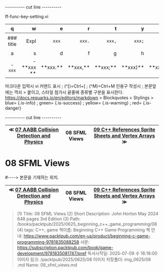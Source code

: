
---------- cut line ----------

ff-func-key-setting.vi

| q     | w     | e     | r     | t     | y     | u     | i     | o     | p     |
:------:|------:|------:|------:|------:|------:|------:|------:|------:|------:|
|### title | ``` ``` Expl| `xxx `|`xxx.`|`xxx,`|`xxx;`|`xxx)`|`xxx:`|`xxx}`| 없 음 |
| a     | s     | d     | f     | g     | h     | j     | k     | l     |
|- `xxx`|- \*\*xxx \*\*| \*\*xxx.\*\*| \*\*xxx,\*\*| \*\*xxx;\*\*| \*\*xxx)\*\*| \*\*xxx:\*\*| \*\*xxx}\*\*|

마크다운 입력시 vi 커맨드 표시 ; (^[)=Ctrl+[ ; (^M)=Ctrl+M
인용구 작성시 ; 본문앞에는 꺽쇠 > 붙이고, 스타일 첨가시 끝줄에 종류별 구분을 표시한다.
https://docs.requarks.io/en/editors/markdown > Blockquotes > Stylings >
blue= {.is-info} ; green= {.is-success} ; yellow= {.is-warning} ; red= {.is-danger}

---------- cut line ----------

| ≪ [ 07 AABB Collision Detection and Physics ](/books/packtpub/2025/0625_beginning_c++_game_programming/07) | 08 SFML Views | [ 09 C++ References Sprite Sheets and Vertex Arrays ](/books/packtpub/2025/0625_beginning_c++_game_programming/09) ≫ |
|:----:|:----:|:----:|

# 08 SFML Views
#----> 본문을 기재하는 위치.



| ≪ [ 07 AABB Collision Detection and Physics ](/books/packtpub/2025/0625_beginning_c++_game_programming/07) | 08 SFML Views | [ 09 C++ References Sprite Sheets and Vertex Arrays ](/books/packtpub/2025/0625_beginning_c++_game_programming/09) ≫ |
|:----:|:----:|:----:|

> (1) Title: 08 SFML Views
> (2) Short Description: John Horton May 2024 648 pages 3rd Edition
> (3) Path: /books/packtpub/2025/0625_beginning_c++_game_programming/08
> (4) tags: C++, game
> 책이름: Beginning C++ Game Programming
> 책 안내: https://www.packtpub.com/en-us/product/beginning-c-game-programming-9781835088258
> 서문: https://subscription.packtpub.com/book/game-development/9781835081747/pref
> 독서시작일: 2025-07-09 수 16:18:00
> 이미지 링크: /packtpub/2025/0625/08
> 이미지 저장폴더: img_0625/08
> .md Name: 08_sfml_views.md

